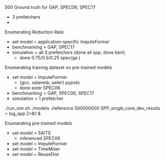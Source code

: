 500 Ground truth for GAP, SPEC06, SPEC17
- 3 prefetchers
-
Enumerating Reduction Rate
- set model = application-specific ImputeFormer
- benchmarking = GAP, SPEC17
- simulation = all 3 prefetchers (done all spp, done berti,
	- done 0.75/0.5/0.25 spec/ga )

Enumerating training dataset on pre-trained models
- set model = ImputeFormer
	- {gcc. xalanmb, aster}.pypots
	- done aster SPEC06
- benchmarking = GAP, SPEC06, SPEC17
- simulation = 1 prefetcher

./run_sim.sh ./models ./reference 500000000 SPP_single_core_dev_results > log_spp 2>&1 &

Enumerating pre-trained models
- set model = SAITS
	- inferenced SPEC06
- set model = ImputeFormer 
- set model = TimeMixer
- set model = ReuseDist
<!--stackedit_data:
eyJoaXN0b3J5IjpbMjA0MzgxOTQzMiwxNzE1NzU5NDA5LDE5Nj
MzMDk4NjksLTgyODMxMTUxMyw0NTg2MDU1MzMsNjc0NTk5Mzk2
LDIzNTIxMDM4MSwtNTg4MjMxMzYyLC00MTcxNDkwMiw4OTEwMz
Q1OCw0NDA5MDU2MTldfQ==
-->
